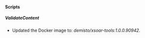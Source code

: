 
#### Scripts

##### ValidateContent

- Updated the Docker image to: *demisto/xsoar-tools:1.0.0.90942*.
